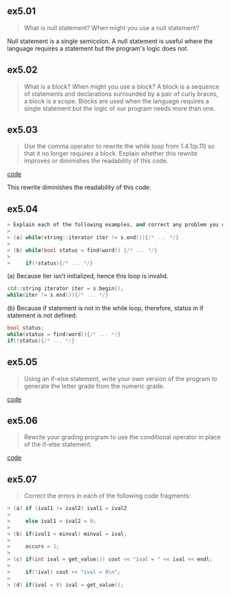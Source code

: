 ## ex5.01
> What is null statement? When might you use a null statement?

Null statement is a single semicolon. A null statement is useful where the language requires
a statement but the program's logic does not.

## ex5.02
> What is a block? When might you use a block?
A block is a sequence of statements and declarations surrounded by a pair of curly braces, a 
block is a scope. Blocks are used when the language requires a single statement but the logic
of our program needs more than one.

## ex5.03
> Use the comma operator to rewrite the while loop from 1.4.1(p.11) so that it no longer 
> requires a block. Explain whether this rewrite improves or diminishes the readability
> of this code.

[code](ex5_03.cpp)

This rewrite diminishes the readability of this code.

## ex5.04
```cpp
> Explain each of the following examples, and correct any problem you detect.
>
> (a) while(string::iterator iter != s.end()){/* ... */}
>
> (b) while(bool status = find(word)) {/* ... */}
>
>     if(!status){/* ... */}
```
(a) Because iter isn't initialized, hence this loop is invalid.

```cpp
std::string iterator iter = s.begin();
while(iter != s.end()){/* ... */}
```

(b) Because if statement is not in the while loop, therefore, status in if statement is 
not defined.
```cpp
bool status;
while(status = find(word)){/* ... */}
if(!status){/* ... */}
```

## ex5.05
> Using an if-else statement, write your own version of the program to generate the letter
> grade from the numeric grade.

[code](ex5_05.cpp)

## ex5.06
> Rewrite your grading program to use the conditional operator in place of the if-else statement.

[code](ex5_06.cpp)

## ex5.07
> Correct the errors in each of the following code fragments:
```cpp
> (a) if (ival1 != ival2) ival1 = ival2
>
>     else ival1 = ival2 = 0;
>
> (b) if(ival1 < minval) minval = ival;
>
>     occurs = 1;
>
> (c) if(int ival = get_value()) cout << "ival = " << ival << endl;
>
>     if(!ival) cout << "ival = 0\n";
>
> (d) if(ival = 0) ival = get_value();
```
